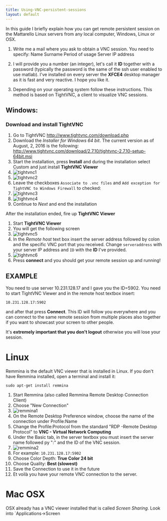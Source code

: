 ```yaml
---
title: Using-VNC-persistent-sessions
layout: default
---
```


In this guide I briefly explain how you can get remote persistent session on the Mattarello Linux servers from any local computer, Windows, Linux or OSX.

1. Write me a mail where you ask to obtain a VNC session. You need to specify:
    Name
    Surname
    Period of usage
    Server IP address

2. I will provide you a number (an integer), let's call it **ID** together with a password (typically the password is the same of the ssh user enabled to use matlab). I've installed on every server the **XFCE4** desktop manager as it is fast and very reactive. I hope you like it.

3. Depending on your operating system follow these instructions. This method is based on TightVNC, a client to visualize VNC sessions.

## Windows:

### Download and install TightVNC

1. Go to TightVNC http://www.tightvnc.com/download.php
2. Download the *Installer for Windows 64 bit*. The current version as of August, 2, 2016 is the following: http://www.tightvnc.com/download/2.7.10/tightvnc-2.7.10-setup-64bit.msi 
3. Start the installation, press **Install** and during the installation select Custom and just install **TightVNC Viewer**
4. ![tightvnc1]
5. ![tightvnc2]
6. Leave the checkboxes `Associate to .vnc files` and `Add exception for TightVNC to Windows Firewall`  to checked:
7. ![tightvnc3]
8. ![tightvnc4]
8. Continue to *Next* and end the installation

After the installation ended, fire up **TightVNC Viewer**

1. Start **TightVNC Viewer**
2. You will get the following screen 
3. ![tightvnc5]
4. In the *Remote host* text box insert the server address followed by colon and the specific VNC port that you received. Change `serveraddress` with your server IP address and `ID` with the **ID** I've provided.
5. ![tightvnc6]
6. Press **connect** and you should get your remote session up and running!

## EXAMPLE ##

You need to use server 10.231.128.17 and I gave you the ID=5902. You need to start TightVNC Viewer and in the remote host textbox insert:

    10.231.128.17:5902

and after that press **Connect**.
This ID will follow you everywhere and you can connect to the same remote session from multiple places also together if you want to showcast your screen to other people.

It's **extremely important that you don't logout** otherwise you will lose your session.


# Linux
Remmina is the default VNC viewer that is installed in Linux. If you don't have Remmina installed, open a terminal and install it:

`sudo apt-get install remmina`

1. Start Remmina (also called Remmina Remote Desktop Connection Client)
2. Choose "New Connection"
3. ![remmina1]
3. On the Remote Desktop Preference window, choose the name of the connection under Profile:Name 
4. Change the Profile:Protocol from the standard "RDP -Remote Desktop Protocol" to **VNC - Virtual Network Computing**
5. Under the Basic tab, in the server textbox you must insert the server name followed py ":"  and the ID of the VNC session.
6. ![remmina2]
7. For example: `10.231.128.17:5902`
8. Choose Color Depth: **True Color 24 bit**
9. Choose Quality: **Best (slowest)**
10. Save the Connection to use it in the future
11. Et voilà you have your remote VNC connection to the server.

# Mac OSX
OSX already has a VNC viewer installed that is called *Screen Sharing*.
Look into `Applications->Screen



[tightvnc1]: http://i.imgur.com/8aK0uzJl.png "TightVNC Viewer installation1"
[tightvnc2]: http://i.imgur.com/b9KrPccl.png "TightVNC Viewer installation2"
[tightvnc3]: http://i.imgur.com/sLYYtKal.png "TightVNC Viewer installation3"
[tightvnc4]: http://i.imgur.com/AdgQgSgl.png "TightVNC Viewer installation4"
[tightvnc5]: http://i.imgur.com/VnUxoCWl.png "TightVNC Viewer"
[tightvnc6]: http://i.imgur.com/dsnMn9jl.png "TightVNC Viewer example"

[remmina1]: http://i.imgur.com/toQDBgGl.png "Remmina new connection"
[remmina2]: http://i.imgur.com/YkVzSm5l.png "Remmina new connection2"
